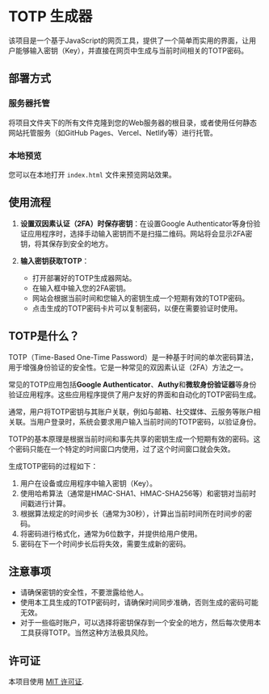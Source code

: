 # TOTP 生成器

该项目是一个基于JavaScript的网页工具，提供了一个简单而实用的界面，让用户能够输入密钥（Key），并直接在网页中生成与当前时间相关的TOTP密码。

## 部署方式

### 服务器托管
将项目文件夹下的所有文件克隆到您的Web服务器的根目录，或者使用任何静态网站托管服务（如GitHub Pages、Vercel、Netlify等）进行托管。

### 本地预览

您可以在本地打开 `index.html` 文件来预览网站效果。

## 使用流程

1. **设置双因素认证（2FA）时保存密钥**：在设置Google Authenticator等身份验证应用程序时，选择手动输入密钥而不是扫描二维码。网站将会显示2FA密钥，将其保存到安全的地方。

2. **输入密钥获取TOTP**：
   - 打开部署好的TOTP生成器网站。
   - 在输入框中输入您的2FA密钥。
   - 网站会根据当前时间和您输入的密钥生成一个短期有效的TOTP密码。
   - 点击生成的TOTP密码卡片可以复制密码，以便在需要验证时使用。

## TOTP是什么？

TOTP（Time-Based One-Time Password）是一种基于时间的单次密码算法，用于增强身份验证的安全性。它是一种常见的双因素认证（2FA）方法之一。

常见的TOTP应用包括**Google Authenticator**、**Authy**和**微软身份验证器**等身份验证应用程序。这些应用程序提供了用户友好的界面和自动化的TOTP密码生成。

通常，用户将TOTP密钥与其账户关联，例如与邮箱、社交媒体、云服务等账户相关联。当用户登录时，系统会要求用户输入当前时间的TOTP密码，以验证身份。

TOTP的基本原理是根据当前时间和事先共享的密钥生成一个短期有效的密码。这个密码只能在一个特定的时间窗口内使用，过了这个时间窗口就会失效。

生成TOTP密码的过程如下：
1. 用户在设备或应用程序中输入密钥（Key）。
2. 使用哈希算法（通常是HMAC-SHA1、HMAC-SHA256等）和密钥对当前时间戳进行计算。
3. 根据算法规定的时间步长（通常为30秒），计算出当前时间所在时间步的密码。
4. 将密码进行格式化，通常为6位数字，并提供给用户使用。
5. 密码在下一个时间步长后将失效，需要生成新的密码。

## 注意事项

- 请确保密钥的安全性，不要泄露给他人。
- 使用本工具生成的TOTP密码时，请确保时间同步准确，否则生成的密码可能无效。
- 对于一些临时账户，可以选择将密钥保存到一个安全的地方，然后每次使用本工具获得TOTP。当然这种方法极具风险。

## 许可证

本项目使用 [MIT 许可证](LICENSE).
